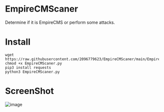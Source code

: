 # EmpireCMScaner
Determine if it is EmpireCMS or perform some attacks.

# Install

```shell
wget https://raw.githubusercontent.com/2096779623/EmpireCMScaner/main/EmpireCMScaner.py
chmod +x EmpireCMScaner.py
pip3 install requests
python3 EmpireCMScaner.py
```

# ScreenShot

![image](https://user-images.githubusercontent.com/57583560/160227994-9cf3964f-57cc-4ee7-a1de-4ca74ade2868.png)
